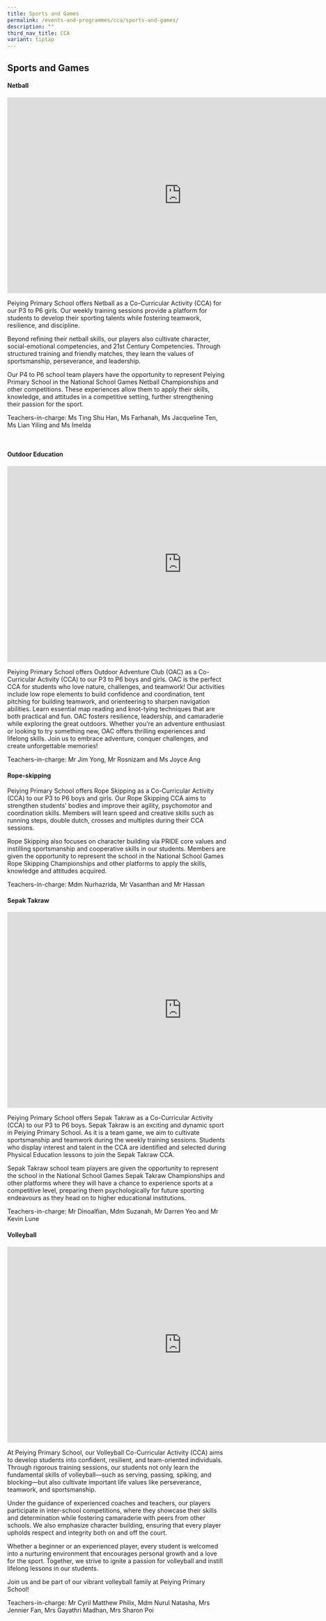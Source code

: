 ```yaml
---
title: Sports and Games
permalink: /events-and-programmes/cca/sports-and-games/
description: ""
third_nav_title: CCA
variant: tiptap
---
```

<h2>Sports and Games</h2>
<h4>Netball</h4>
<div class="iframe-wrapper">
<iframe height="450" width="800" allowfullscreen="true" frameborder="0" src="https://docs.google.com/presentation/d/e/2PACX-1vSpbJe78Y8WbHciFMSIq7eGBNT5BHkQ5gjWoWxpV4vL6jbjLg2i8MzBXnhS4H8b9z16h3n6GVwakthX/embed?start=false&amp;loop=false&amp;delayms=3000"></iframe>
</div>
<p>Peiying Primary School offers Netball as a Co-Curricular Activity (CCA)
for our P3 to P6 girls. Our weekly training sessions provide a platform
for students to develop their sporting talents while fostering teamwork,
resilience, and discipline.</p>
<p>Beyond refining their netball skills, our players also cultivate character,
social-emotional competencies, and 21st Century Competencies. Through structured
training and friendly matches, they learn the values of sportsmanship,
perseverance, and leadership.</p>
<p>Our P4 to P6 school team players have the opportunity to represent Peiying
Primary School in the National School Games Netball Championships and other
competitions. These experiences allow them to apply their skills, knowledge,
and attitudes in a competitive setting, further strengthening their passion
for the sport.</p>
<p>Teachers-in-charge: Ms Ting Shu Han, Ms Farhanah, Ms Jacqueline Ten, Ms
Lian Yiling and Ms Imelda</p>
<p>
<br>
</p>
<h4>Outdoor Education</h4>
<div class="iframe-wrapper">
<iframe height="450" width="800" allowfullscreen="true" frameborder="0" src="https://docs.google.com/presentation/d/e/2PACX-1vTDloeX0gyWlRU1Ar0nNi_wdm3wFVudKVpro76VDLAzhtCv6HyCCsL9TkY2tWEM4q6YyPNKHXCu8-LY/embed?start=false&amp;loop=false&amp;delayms=3000"></iframe>
</div>
<p>Peiying Primary School offers Outdoor Adventure Club (OAC) as a Co-Curricular
Activity (CCA) to our P3 to P6 boys and girls. OAC is the perfect CCA for
students who love nature, challenges, and teamwork! Our activities include
low rope elements to build confidence and coordination, tent pitching for
building teamwork, and orienteering to sharpen navigation abilities. Learn
essential map reading and knot-tying techniques that are both practical
and fun. OAC fosters resilience, leadership, and camaraderie while exploring
the great outdoors. Whether you're an adventure enthusiast or looking to
try something new, OAC offers thrilling experiences and lifelong skills.
Join us to embrace adventure, conquer challenges, and create unforgettable
memories!&nbsp;</p>
<p>Teachers-in-charge: Mr Jim Yong, Mr Rosnizam and Ms Joyce Ang</p>
<h4>Rope-skipping</h4>
<p>Peiying Primary School offers Rope Skipping as a Co-Curricular Activity
(CCA) to our P3 to P6 boys and girls. Our Rope Skipping CCA aims to strengthen
students’ bodies and improve their agility, psychomotor and coordination
skills. Members will learn speed and creative skills such as running steps,
double dutch, crosses and multiples during their CCA sessions.</p>
<p>Rope Skipping also focuses on character building via PRIDE core values
and instilling sportsmanship and cooperative skills in our students. Members
are given the opportunity to represent the school in the National School
Games Rope Skipping Championships and other platforms to apply the skills,
knowledge and attitudes acquired.&nbsp;</p>
<p>Teachers-in-charge: Mdm Nurhazrida, Mr Vasanthan and Mr Hassan</p>
<h4>Sepak Takraw</h4>
<div class="iframe-wrapper">
<iframe height="450" width="800" allowfullscreen="true" frameborder="0" src="https://docs.google.com/presentation/d/e/2PACX-1vSGj9v-ibeYnr8PTDF5y9zz3PF5lh4BKEQgeLFGIke3bhUBSYp9ltI4O70BkPlcd3UIqgXY-RyLBkfO/embed?start=false&amp;loop=false&amp;delayms=3000"></iframe>
</div>
<p>Peiying Primary School offers Sepak Takraw as a Co-Curricular Activity
(CCA) to our P3 to P6 boys. Sepak Takraw is an exciting and dynamic sport
in Peiying Primary School. As it is a team game, we aim to cultivate sportsmanship
and teamwork during the weekly training sessions. Students who display
interest and talent in the CCA are identified and selected during Physical
Education lessons to join the Sepak Takraw CCA.</p>
<p>Sepak Takraw school team players are given the opportunity to represent
the school in the National School Games Sepak Takraw Championships and
other platforms where they will have a chance to experience sports at a
competitive level, preparing them psychologically for future sporting endeavours
as they head on to higher educational institutions.</p>
<p>Teachers-in-charge: Mr Dinoalfian, Mdm Suzanah, Mr Darren Yeo and Mr Kevin
Lune</p>
<h4>Volleyball</h4>
<div class="iframe-wrapper">
<iframe height="450" width="800" allowfullscreen="true" frameborder="0" src="https://docs.google.com/presentation/d/e/2PACX-1vR0Wx1yE-V1Z-K-F4CBtApW0XpeVl6xrw-8RKypja8eQMYiP0bN_Y6sLqZfINmia7kH9W9egz36jge-/embed?start=false&amp;loop=false&amp;delayms=3000"></iframe>
</div>
<p>At Peiying Primary School, our Volleyball Co-Curricular Activity (CCA)
aims to develop students into confident, resilient, and team-oriented individuals.
Through rigorous training sessions, our students not only learn the fundamental
skills of volleyball—such as serving, passing, spiking, and blocking—but
also cultivate important life values like perseverance, teamwork, and sportsmanship.</p>
<p>Under the guidance of experienced coaches and teachers, our players participate
in inter-school competitions, where they showcase their skills and determination
while fostering camaraderie with peers from other schools. We also emphasize
character building, ensuring that every player upholds respect and integrity
both on and off the court.</p>
<p>Whether a beginner or an experienced player, every student is welcomed
into a nurturing environment that encourages personal growth and a love
for the sport. Together, we strive to ignite a passion for volleyball and
instill lifelong lessons in our students.</p>
<p>Join us and be part of our vibrant volleyball family at Peiying Primary
School!</p>
<p>Teachers-in-charge: Mr Cyril Matthew Philix, Mdm Nurul Natasha, Mrs Jennier
Fan, Mrs Gayathri Madhan, Mrs Sharon Poi</p>